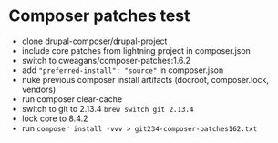 # Composer patches test

- clone drupal-composer/drupal-project
- include core patches from lightning project in composer.json
- switch to cweagans/composer-patches:1.6.2
- add `"preferred-install": "source"` in composer.json
- nuke previous composer install artifacts (docroot, composer.lock, vendors)
- run composer clear-cache
- switch to git to 2.13.4 `brew switch git 2.13.4`
- lock core to 8.4.2
- run `composer install -vvv > git234-composer-patches162.txt`